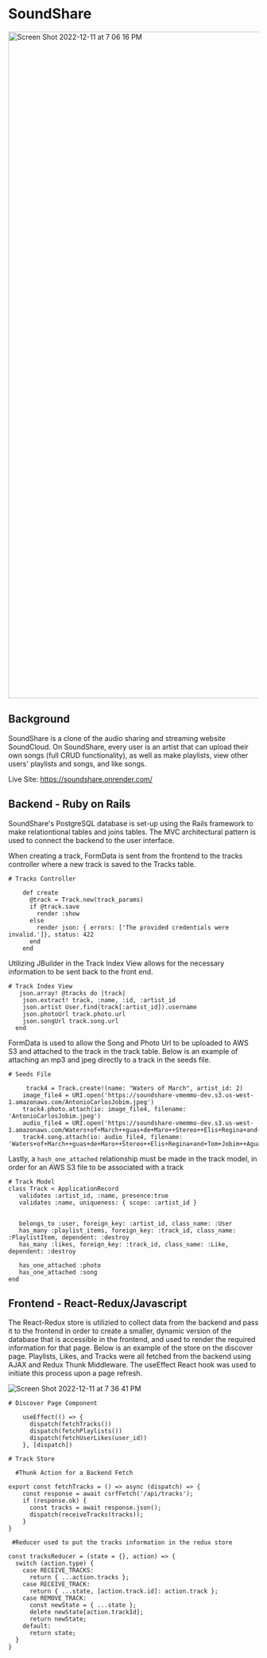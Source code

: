 # SoundShare

<img width="1340" alt="Screen Shot 2022-12-11 at 7 06 16 PM" src="https://user-images.githubusercontent.com/110570521/206952172-dc91c2cf-6cb9-4557-b601-356a556906f3.png">


## Background

SoundShare is a clone of the audio sharing and streaming website SoundCloud. On SoundShare, every user is an artist that can upload their own songs (full CRUD functionality), as well as make playlists, view other users' playlists and songs, and like songs.

Live Site: https://soundshare.onrender.com/

## Backend - Ruby on Rails

SoundShare's PostgreSQL database is set-up using the Rails framework to make relationtional tables and joins tables. The MVC architectural pattern is used to connect the backend to the user interface. 

When creating a track, FormData is sent from the frontend to the tracks controller where a new track is saved to the Tracks table.

```
# Tracks Controller

    def create
      @track = Track.new(track_params)
      if @track.save
        render :show
      else
        render json: { errors: ['The provided credentials were invalid.']}, status: 422      
      end
    end
  ```
  
  Utilizing JBuilder in the Track Index View allows for the necessary information to be sent back to the front end.
  
  ```
  # Track Index View
     json.array! @tracks do |track|
      json.extract! track, :name, :id, :artist_id
      json.artist User.find(track[:artist_id]).username
      json.photoUrl track.photo.url
      json.songUrl track.song.url
    end
  ```
  
  FormData is used to allow the Song and Photo Url to be uploaded to AWS S3 and attached to the track in the track table. Below is an example of attaching an mp3 and jpeg directly to a track in the seeds file.
  
  ```
  # Seeds File
  
       track4 = Track.create!(name: "Waters of March", artist_id: 2)
      image_file4 = URI.open('https://soundshare-vmemmo-dev.s3.us-west-1.amazonaws.com/AntonioCarlosJobim.jpeg')
      track4.photo.attach(io: image_file4, filename: 'AntonioCarlosJobim.jpeg')
      audio_file4 = URI.open('https://soundshare-vmemmo-dev.s3.us-west- 1.amazonaws.com/Waters+of+March++guas+de+Maro++Stereo++Elis+Regina+and+Tom+Jobim++Aguas+de+Marco+.mp3')
      track4.song.attach(io: audio_file4, filename: 'Waters+of+March++guas+de+Maro++Stereo++Elis+Regina+and+Tom+Jobim++Aguas+de+Marco+.mp3')
 ```
 
 Lastly, a ```hash_one_attached``` relationship must be made in the track model, in order for an AWS S3 file to be associated with a track
 
 ```
 # Track Model
 class Track < ApplicationRecord
    validates :artist_id, :name, presence:true
    validates :name, uniqueness: { scope: :artist_id }


    belongs_to :user, foreign_key: :artist_id, class_name: :User
    has_many :playlist_items, foreign_key: :track_id, class_name: :PlaylistItem, dependent: :destroy
    has_many :likes, foreign_key: :track_id, class_name: :Like, dependent: :destroy

    has_one_attached :photo
    has_one_attached :song
end
```

## Frontend - React-Redux/Javascript

The React-Redux store is utilizied to collect data from the backend and pass it to the frontend in order to create a smaller, dynamic version of the database that is accessible in the frontend, and used to render the required information for that page. Below is an example of the store on the discover page. Playlists, Likes, and Tracks were all fetched from the backend using AJAX and Redux Thunk Middleware. The useEffect React hook was used to initiate this process upon a page refresh.

![Screen Shot 2022-12-11 at 7 36 41 PM](https://user-images.githubusercontent.com/110570521/206955303-21f2555f-d459-4869-909e-1d8ba35a6fa3.png)

```
# Discover Page Component

    useEffect(() => { 
      dispatch(fetchTracks())
      dispatch(fetchPlaylists())
      dispatch(fetchUserLikes(user_id))
    }, [dispatch])
```

```
# Track Store

  #Thunk Action for a Backend Fetch

export const fetchTracks = () => async (dispatch) => {
    const response = await csrfFetch('/api/tracks');
    if (response.ok) {
      const tracks = await response.json();
      dispatch(receiveTracks(tracks));
    }
}

 #Reducer used to put the tracks information in the redux store

const tracksReducer = (state = {}, action) => {
  switch (action.type) {
    case RECEIVE_TRACKS:
      return { ...action.tracks };
    case RECEIVE_TRACK:
      return { ...state, [action.track.id]: action.track };
    case REMOVE_TRACK:
      const newState = { ...state };
      delete newState[action.trackId];
      return newState;
    default:
      return state;
  }
}

```


 
